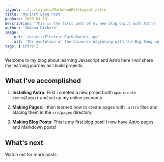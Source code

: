 ```yaml
---
layout: ../../layouts/MarkdownPostLayout.astro
title: 'MyFirst Blog Post'
pubDate: 2023-01-13
description: 'This is the first post of my new blog built with Astro'
author: 'Ikenna Richard'
image:
    url: '/assets/Electric-Dark-Matter.jpg' 
    alt: 'The evolution of the Universe beginning with the Big Bang on the left followed by the appearance of the Cosmic Microwave Background.'
tags: ['intro']
---
```


Welcome to my blog about learning Javascript and Astro here I will share my learning journey as I build projects.

## What I've accomplished

1. **Installing Astro**: First i created a new project with `npm create astro@latest` and set up my online accounts

2. **Making Pages**: I then learned how to create pages with `.astro` files and placing them in the `src/pages` directory.

3. **Making Blog Posts**: This is my first blog post!  I now have Astro pages and Markdown posts!


## What's next

Watch out for more posts.